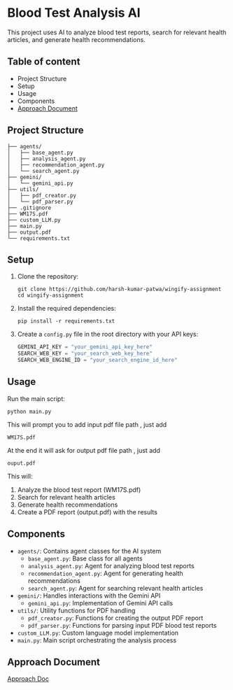 # Blood Test Analysis AI

This project uses AI to analyze blood test reports, search for relevant health articles, and generate health recommendations.

## Table of content
   - Project Structure
   - Setup
   - Usage
   - Components
   - [Approach Document](https://docs.google.com/document/d/1qswPhiAZiHuFvGDQlNAxWRFoS7MrNRlAeg1ZwoXzVZU/edit?usp=sharing)

## Project Structure

```
├── agents/
│   ├── base_agent.py
│   ├── analysis_agent.py
│   ├── recommendation_agent.py
│   └── search_agent.py
├── gemini/
│   └── gemini_api.py
├── utils/
│   ├── pdf_creator.py
│   └── pdf_parser.py
├── .gitignore
├── WM17S.pdf
├── custom_LLM.py
├── main.py
├── output.pdf
└── requirements.txt
```

## Setup

1. Clone the repository:
   ```
   git clone https://github.com/harsh-kumar-patwa/wingify-assignment
   cd wingify-assignment
   ```

2. Install the required dependencies:
   ```
   pip install -r requirements.txt
   ```

3. Create a `config.py` file in the root directory with your API keys:
   ```python
   GEMINI_API_KEY = "your_gemini_api_key_here"
   SEARCH_WEB_KEY = "your_search_web_key_here"
   SEARCH_WEB_ENGINE_ID = "your_search_engine_id_here"
   ```


## Usage

Run the main script:

```
python main.py
```
This will prompt you to add input pdf file path , just add 

```
WM17S.pdf
```

At the end it will ask for output pdf file path , just add

```
ouput.pdf
```



This will:
1. Analyze the blood test report (WM17S.pdf)
2. Search for relevant health articles
3. Generate health recommendations
4. Create a PDF report (output.pdf) with the results

## Components

- `agents/`: Contains agent classes for the AI system
  - `base_agent.py`: Base class for all agents
  - `analysis_agent.py`: Agent for analyzing blood test reports
  - `recommendation_agent.py`: Agent for generating health recommendations
  - `search_agent.py`: Agent for searching relevant health articles
- `gemini/`: Handles interactions with the Gemini API
  - `gemini_api.py`: Implementation of Gemini API calls
- `utils/`: Utility functions for PDF handling
  - `pdf_creator.py`: Functions for creating the output PDF report
  - `pdf_parser.py`: Functions for parsing input PDF blood test reports
- `custom_LLM.py`: Custom language model implementation
- `main.py`: Main script orchestrating the analysis process

## Approach Document 
[Approach Doc](https://docs.google.com/document/d/1qswPhiAZiHuFvGDQlNAxWRFoS7MrNRlAeg1ZwoXzVZU/edit?usp=sharing)

